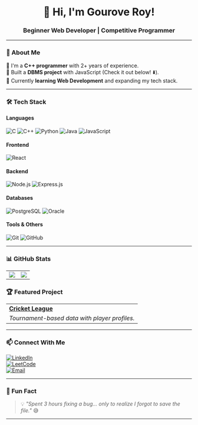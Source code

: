 <h1 align="center">👋 Hi, I'm Gourove Roy!</h1>
<h3 align="center">Beginner Web Developer | Competitive Programmer</h3>

---

### 🚀 About Me  
🔹 I'm a **C++ programmer** with 2+ years of experience.  
🔹 Built a **DBMS project** with JavaScript (Check it out below! ⬇️).  
🔹 Currently **learning Web Development** and expanding my tech stack.  

---

### 🛠️ Tech Stack  

#### **Languages**  
![C](https://img.shields.io/badge/C-00599C?style=flat&logo=c&logoColor=white)
![C++](https://img.shields.io/badge/C++-00599C?style=flat&logo=c%2B%2B&logoColor=white)
![Python](https://img.shields.io/badge/Python-3776AB?style=flat&logo=python&logoColor=white)
![Java](https://img.shields.io/badge/Java-007396?style=flat&logo=openjdk&logoColor=white)
![JavaScript](https://img.shields.io/badge/JavaScript-F7DF1E?style=flat&logo=javascript&logoColor=black)

#### **Frontend**  
![React](https://img.shields.io/badge/React-61DAFB?style=flat&logo=react&logoColor=black)

#### **Backend**  
![Node.js](https://img.shields.io/badge/Node.js-339933?style=flat&logo=node.js&logoColor=white)
![Express.js](https://img.shields.io/badge/Express.js-000000?style=flat&logo=express&logoColor=white)

#### **Databases**  
![PostgreSQL](https://img.shields.io/badge/PostgreSQL-316192?style=flat&logo=postgresql&logoColor=white)
![Oracle](https://img.shields.io/badge/OracleDB-F80000?style=flat&logo=oracle&logoColor=white)

#### **Tools & Others**  
![Git](https://img.shields.io/badge/Git-F05032?style=flat&logo=git&logoColor=white)
![GitHub](https://img.shields.io/badge/GitHub-181717?style=flat&logo=github&logoColor=white)

---

### 📊 GitHub Stats  

<table>
  <tr>
    <td>
      <img src="https://github-readme-stats.vercel.app/api?username=gouroveroy&show_icons=true&theme=radical" />
    </td>
    <td>
      <img src="https://github-readme-streak-stats.herokuapp.com/?user=gouroveroy&theme=radical" />
    </td>
  </tr>
</table>

### 🏆 Featured Project  

<table>
  <tr>
    <td><b><a href="https://github.com/gouroveroy/DBMS-Project">Cricket League</a></b></td>
  </tr>
  <tr>
    <td>
      <i>Tournament-based data with player profiles.</i><br>
    </td>
  </tr>
</table>

---

### 📫 Connect With Me  

[![LinkedIn](https://img.shields.io/badge/LinkedIn-GouroveRoy-blue?style=flat&logo=linkedin)](https://www.linkedin.com/in/gourove-roy-3a6947310/)  
[![LeetCode](https://img.shields.io/badge/LeetCode-gouroveroy-orange?style=flat&logo=leetcode&logoColor=white)](https://leetcode.com/gouroveroy/)  
[![Email](https://img.shields.io/badge/Email-gouroveroy456@gmail.com-red?style=flat&logo=gmail&logoColor=white)](mailto:gouroveroy456@gmail.com)  

---

### 🎉 Fun Fact  

> 💡 *"Spent 3 hours fixing a bug... only to realize I forgot to save the file."* 😅  

---
